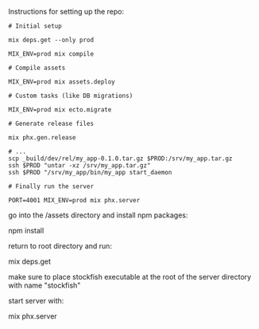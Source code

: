 Instructions for setting up the repo:

```
# Initial setup

mix deps.get --only prod

MIX_ENV=prod mix compile

# Compile assets

MIX_ENV=prod mix assets.deploy

# Custom tasks (like DB migrations)

MIX_ENV=prod mix ecto.migrate

# Generate release files

mix phx.gen.release

# ...
scp _build/dev/rel/my_app-0.1.0.tar.gz $PROD:/srv/my_app.tar.gz
ssh $PROD "untar -xz /srv/my_app.tar.gz"
ssh $PROD "/srv/my_app/bin/my_app start_daemon

# Finally run the server

PORT=4001 MIX_ENV=prod mix phx.server
```

go into the /assets directory and install npm packages:

npm install

return to root directory and run:

mix deps.get

make sure to place stockfish executable at the root of the server directory with name "stockfish"

start server with:

mix phx.server